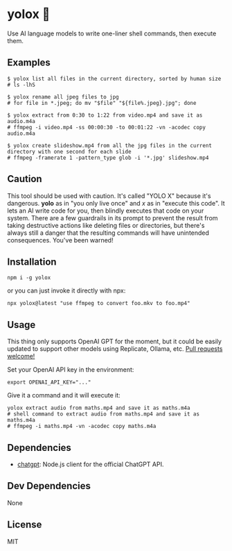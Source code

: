 # yolox 🤞

Use AI language models to write one-liner shell commands, then execute them. 

## Examples

```
$ yolox list all files in the current directory, sorted by human size
# ls -lhS
```

```
$ yolox rename all jpeg files to jpg
# for file in *.jpeg; do mv "$file" "${file%.jpeg}.jpg"; done
```

```
$ yolox extract from 0:30 to 1:22 from video.mp4 and save it as audio.m4a
# ffmpeg -i video.mp4 -ss 00:00:30 -to 00:01:22 -vn -acodec copy audio.m4a
```

```
$ yolox create slideshow.mp4 from all the jpg files in the current directory with one second for each slide
# ffmpeg -framerate 1 -pattern_type glob -i '*.jpg' slideshow.mp4
```

## Caution

This tool should be used with caution. It's called "YOLO X" because it's dangerous. **yolo** as in "you only live once" and *x* as in "execute this code". It lets an AI write code for you, then blindly executes that code on your system. There are a few guardrails in its prompt to prevent the result from taking destructive actions like deleting files or directories, but there's always still a danger that the resulting commands will have unintended consequences. You've been warned!

## Installation

```console
npm i -g yolox
```

or you can just invoke it directly with npx:

```console
npx yolox@latest "use ffmpeg to convert foo.mkv to foo.mp4"
```

## Usage

This thing only supports OpenAI GPT for the moment, but it could be easily updated to support other models using Replicate, Ollama, etc. [Pull requests welcome!](https://github.com/zeke/yolox/issues)

Set your OpenAI API key in the environment:

```console
export OPENAI_API_KEY="..."
```

Give it a command and it will execute it:

```
yolox extract audio from maths.mp4 and save it as maths.m4a
# shell command to extract audio from maths.mp4 and save it as maths.m4a
# ffmpeg -i maths.mp4 -vn -acodec copy maths.m4a
```

## Dependencies

- [chatgpt](https://ghub.io/chatgpt): Node.js client for the official ChatGPT API.

## Dev Dependencies

None

## License

MIT
